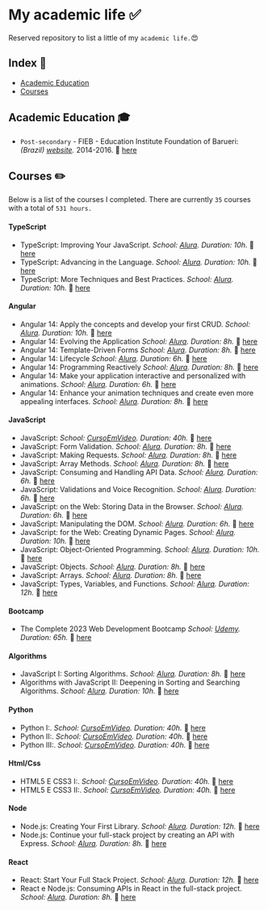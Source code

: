 # My academic life :white_check_mark:

Reserved repository to list a little of my `academic life.`:heart_eyes:

## Index :pushpin:
- [Academic Education](#education)
- [Courses](#courses)

## Academic Education <a name="education"></a> :mortar_board:

- `Post-secondary` - FIEB - Education Institute Foundation of Barueri: _(Brazil) [website](https://fieb.edu.br/)._ 2014-2016. :paperclip: [here]()

## Courses <a name="courses"></a> :pencil2:

Below is a list of the courses I completed. There are currently `35` courses with a total of `531 hours.`

#### TypeScript
- TypeScript: Improving Your JavaScript. _School: [Alura](https://www.alura.com.br/)._ _Duration: 10h._ :paperclip: [here](https://cursos.alura.com.br/certificate/a7900d39-7bd6-4f00-934c-de92db83db65)
- TypeScript: Advancing in the Language. _School: [Alura](https://www.alura.com.br/)._ _Duration: 10h._ :paperclip: [here](https://cursos.alura.com.br/certificate/c9032f67-b498-4a8c-ad00-1643df33114e)
- TypeScript: More Techniques and Best Practices. _School: [Alura](https://www.alura.com.br/)._ _Duration: 10h._ :paperclip: [here](https://cursos.alura.com.br/certificate/4217a8a6-ded4-4273-8972-44765ab4e1f2)

#### Angular
- Angular 14: Apply the concepts and develop your first CRUD. _School: [Alura](https://www.alura.com.br/)._ _Duration: 10h._ :paperclip: [here](https://cursos.alura.com.br/certificate/27c98a8c-34b5-4676-baf3-d359dbcadb62)
- Angular 14: Evolving the Application _School: [Alura](https://www.alura.com.br/)._ _Duration: 8h._ :paperclip: [here](https://cursos.alura.com.br/certificate/c43a86e4-5ac9-41dd-b3b2-23dd4c16a4ac)
- Angular 14: Template-Driven Forms _School: [Alura](https://www.alura.com.br/)._ _Duration: 8h._ :paperclip: [here](https://cursos.alura.com.br/certificate/b6a65cdf-ab11-4888-af19-fbc190a35ed5)
- Angular 14: Lifecycle _School: [Alura](https://www.alura.com.br/)._ _Duration: 6h._ :paperclip: [here](https://cursos.alura.com.br/certificate/854d61da-5baa-43f2-8942-98eacbdf3f2d)
- Angular 14: Programming Reactively _School: [Alura](https://www.alura.com.br/)._ _Duration: 8h._ :paperclip: [here](https://cursos.alura.com.br/certificate/292426a3-2783-472f-9ac8-ee4651944ddb)
- Angular 14: Make your application interactive and personalized with animations. _School: [Alura](https://www.alura.com.br/)._ _Duration: 6h._ :paperclip: [here](https://cursos.alura.com.br/certificate/b2ed9652-90c0-4f28-97c0-a870fc91c625)
- Angular 14: Enhance your animation techniques and create even more appealing interfaces. _School: [Alura](https://www.alura.com.br/)._ _Duration: 8h._ :paperclip: [here](https://cursos.alura.com.br/certificate/aa298cee-bb73-47b6-8791-147dc41813cb)

#### JavaScript
- JavaScript: _School: [CursoEmVideo](https://www.cursoemvideo.com/)._ _Duration: 40h._ :paperclip: [here](https://www.cursoemvideo.com/validacao-de-certificado/?codigo=30C5B-6C61-9)
- JavaScript: Form Validation. _School: [Alura](https://www.alura.com.br/)._ _Duration: 8h._ :paperclip: [here](https://cursos.alura.com.br/certificate/02f8880d-f1e4-48b7-9678-6330cbc50f08)
- JavaScript: Making Requests. _School: [Alura](https://www.alura.com.br/)._ _Duration: 8h._ :paperclip: [here](https://cursos.alura.com.br/certificate/d8323e98-3cb6-4ce0-aa1f-fab349447916)
- JavaScript: Array Methods. _School: [Alura](https://www.alura.com.br/)._ _Duration: 8h._ :paperclip: [here](https://cursos.alura.com.br/certificate/bd0f3c41-3101-4514-be28-69f92740dd02)
- JavaScript: Consuming and Handling API Data. _School: [Alura](https://www.alura.com.br/)._ _Duration: 6h._ :paperclip: [here](https://cursos.alura.com.br/certificate/7ff47f56-125c-4139-93e4-4b3a7737a339)
- JavaScript: Validations and Voice Recognition. _School: [Alura](https://www.alura.com.br/)._ _Duration: 6h._ :paperclip: [here](https://cursos.alura.com.br/certificate/42d33729-378a-42b7-aa18-cb68d7578a41)
- JavaScript: on the Web: Storing Data in the Browser. _School: [Alura](https://www.alura.com.br/)._ _Duration: 6h._ :paperclip: [here](https://cursos.alura.com.br/certificate/b7f34c6a-68db-4465-b401-dafbfc551ed9)
- JavaScript: Manipulating the DOM. _School: [Alura](https://www.alura.com.br/)._ _Duration: 6h._ :paperclip: [here](https://cursos.alura.com.br/certificate/c431caab-9c8e-443c-b255-dc9a069bdd60)
- JavaScript: for the Web: Creating Dynamic Pages. _School: [Alura](https://www.alura.com.br/)._ _Duration: 10h._ :paperclip: [here](https://cursos.alura.com.br/certificate/931746b8-c0f5-467b-adf9-1a6107a91ae6)
- JavaScript: Object-Oriented Programming. _School: [Alura](https://www.alura.com.br/)._ _Duration: 10h._ :paperclip: [here](https://cursos.alura.com.br/certificate/518b2631-a3d6-4b9e-b309-1e6f8451c79a)
- JavaScript: Objects. _School: [Alura](https://www.alura.com.br/)._ _Duration: 8h._ :paperclip: [here](https://cursos.alura.com.br/certificate/c78e99f1-b482-4808-8234-ebcd20a6bd38)
- JavaScript: Arrays. _School: [Alura](https://www.alura.com.br/)._ _Duration: 8h._ :paperclip: [here](https://cursos.alura.com.br/certificate/9daea4b7-7f95-47ab-9f95-60f04c507fe0)
- JavaScript: Types, Variables, and Functions. _School: [Alura](https://www.alura.com.br/)._ _Duration: 12h._ :paperclip: [here](https://cursos.alura.com.br/certificate/0f41fe20-a643-40ec-b1e1-f765eaa4228b)

#### Bootcamp
-  The Complete 2023 Web Development Bootcamp _School: [Udemy](https://www.alura.com.br/)._ _Duration: 65h._ :paperclip: [here](https://www.udemy.com/certificate/UC-7ca5d09b-e714-4440-ac26-036865bec059/)

#### Algorithms
- JavaScript I: Sorting Algorithms. _School: [Alura](https://www.alura.com.br/)._ _Duration: 8h._ :paperclip: [here](https://cursos.alura.com.br/certificate/91d4ac5d-b798-4f91-b245-66847320c837)
- Algorithms with JavaScript II: Deepening in Sorting and Searching Algorithms. _School: [Alura](https://www.alura.com.br/)._ _Duration: 10h._ :paperclip: [here](https://cursos.alura.com.br/certificate/8a25250b-4f6c-4579-8f90-dbcb921853e5)

#### Python
- Python I:. _School: [CursoEmVideo](https://www.cursoemvideo.com/)._ _Duration: 40h._ :paperclip: [here](https://www.cursoemvideo.com/validacao-de-certificado/?codigo=30C5B-66E2-4)
- Python II:. _School: [CursoEmVideo](https://www.cursoemvideo.com/)._ _Duration: 40h._ :paperclip: [here](https://www.cursoemvideo.com/validacao-de-certificado/?codigo=30C5B-67AC-1)
- Python III:. _School: [CursoEmVideo](https://www.cursoemvideo.com/)._ _Duration: 40h._ :paperclip: [here](https://www.cursoemvideo.com/validacao-de-certificado/?codigo=30C5B-685A-6)

#### Html/Css
- HTML5 E CSS3 I:. _School: [CursoEmVideo](https://www.cursoemvideo.com/)._ _Duration: 40h._ :paperclip: [here](https://www.cursoemvideo.com/validacao-de-certificado/?codigo=30C5B-C003-8)
- HTML5 E CSS3 II:. _School: [CursoEmVideo](https://www.cursoemvideo.com/)._ _Duration: 40h._ :paperclip: [here](https://www.cursoemvideo.com/validacao-de-certificado/?codigo=30C5B-DB40-2)

#### Node
- Node.js: Creating Your First Library. _School: [Alura](https://www.alura.com.br/)._ _Duration: 12h._ :paperclip: [here](https://cursos.alura.com.br/certificate/a0595eab-1ec8-4d8e-b1e1-06a44fb6e0da)
- Node.js: Continue your full-stack project by creating an API with Express. _School: [Alura](https://www.alura.com.br/)._ _Duration: 8h._ :paperclip: [here](https://cursos.alura.com.br/certificate/a1ab931d-3639-4672-ac9f-b34ebf6c2e88)

#### React
- React: Start Your Full Stack Project. _School: [Alura](https://www.alura.com.br/)._ _Duration: 12h._ :paperclip: [here](https://cursos.alura.com.br/certificate/566c9dce-2764-4765-9fdc-ab4cca9142ee)
- React e Node.js: Consuming APIs in React in the full-stack project. _School: [Alura](https://www.alura.com.br/)._ _Duration: 8h._ :paperclip: [here](https://cursos.alura.com.br/certificate/78cd6fb3-c3b8-4b88-b3b8-18af80f9b52e)
